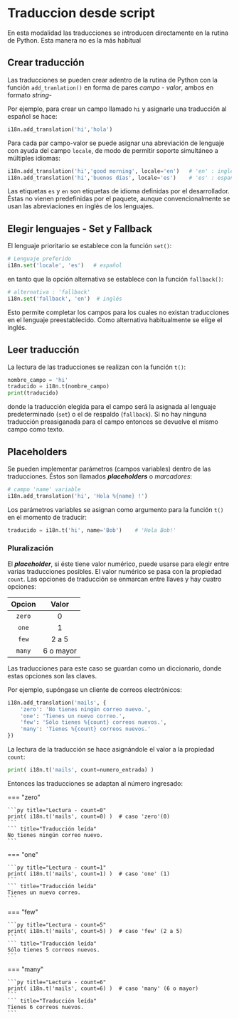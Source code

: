 
# Traduccion desde script

En esta modalidad las traducciones
se introducen directamente en la rutina de Python.
Esta manera no es la más habitual

## Crear traducción

Las traducciones se pueden crear
adentro de la rutina de Python
con la función `add_tranlation()`
en forma de pares *campo - valor*, ambos en formato *string*-

Por ejemplo, para crear un campo llamado `hi`
y asignarle una traducción al español se hace:

```python title="Crear traducción"
i18n.add_translation('hi','hola')
```

Para cada par campo-valor
se puede asignar una abreviación de lenguaje
con ayuda del campo `locale`,
de modo de permitir soporte simultáneo a múltiples idiomas:

```python title="Crear traduccion -  varios idiomas"
i18n.add_translation('hi','good morning', locale='en')   # 'en' : inglés (english) 
i18n.add_translation('hi','buenos días', locale='es')    # 'es' : español
```

Las etiquetas `es` y `en` son etiquetas de idioma
definidas por el desarrollador.
Éstas no vienen predefinidas por el paquete,
aunque convencionalmente se usan las abreviaciones en inglés de los lenguajes. 

## Elegir lenguajes - Set y Fallback

El lenguaje prioritario se establece
con la función `set()`:

```python title="Lenguaje preferido - set"
# Lenguaje preferido
i18n.set('locale', 'es')   # español
```
en tanto que la opción alternativa se establece con la función `fallback()`:

```python title="Lenguaje de respaldo - fallback"
# alternativa : 'fallback'
i18n.set('fallback', 'en')  # inglés
```

Esto permite completar los campos
para los cuales no existan traducciones
en el lenguaje preestablecido.
Como alternativa habitualmente se elige el inglés.


## Leer traducción

La lectura de las traducciones se realizan con la función `t()`:

```python hl_lines="2" title="Leer traducción"
nombre_campo = 'hi'
traducido = i18n.t(nombre_campo)
print(traducido)
```

donde la traducción elegida para el campo
será la asignada al lenguaje predeterminado (`set`)
o el de respaldo (`fallback`).
Si no hay ninguna traducción preasiganada para el campo
entonces se devuelve el mismo campo como texto.

## Placeholders

Se pueden implementar parámetros (campos variables) dentro de las traducciones.
Éstos son llamados ***placeholders*** o *marcadores*:

```python title="placeholders - formato"
# campo 'name' variable 
i18n.add_translation('hi', 'Hola %{name} !')
```

Los parámetros variables se asignan como argumento para la función `t()` en el momento de traducir:

```python title="placeholders - asignación"
traducido = i18n.t('hi', name='Bob')    # 'Hola Bob!'
```

### Pluralización

El ***placeholder***, si éste tiene valor numérico, puede usarse para elegir entre varias traducciones posibles.
El valor numérico se pasa con la propiedad `count`. Las opciones de traducción se enmarcan entre llaves y hay cuatro opciones:

|  Opcion |   Valor   |
|:------:|:-----:|
| `zero` |     0     |
| `one`  | 1         |
| `few`  | 2 a 5     |
| `many` | 6 o mayor |

Las traducciones para este caso se guardan como un diccionario,
donde estas opciones son las claves.

Por ejemplo, supóngase un cliente de correos electrónicos:

```python title="Pluralización - formato"
i18n.add_translation('mails', {
    'zero': 'No tienes ningún correo nuevo.',
    'one': 'Tienes un nuevo correo.',
    'few': 'Sólo tienes %{count} correos nuevos.',
    'many': 'Tienes %{count} correos nuevos.'
})
```
La lectura de la traducción se hace asignándole el valor a la propiedad `count`:

```python title="Pluralización - uso"
print( i18n.t('mails', count=numero_entrada) ) 
```

Entonces las traducciones se adaptan al número ingresado:

=== "zero"

    ```py title="Lectura - count=0"
    print( i18n.t('mails', count=0) )  # caso 'zero'(0)
    ```
    ``` title="Traducción leída"
    No tienes ningún correo nuevo.
    ```

=== "one"

    ```py title="Lectura - count=1"
    print( i18n.t('mails', count=1) )  # caso 'one' (1)
    ```
    ``` title="Traducción leída"
    Tienes un nuevo correo.
    ```


=== "few"

    ```py title="Lectura - count=5"
    print( i18n.t('mails', count=5) )  # caso 'few' (2 a 5)
    ```
    ``` title="Traducción leída"
    Sólo tienes 5 correos nuevos.
    ```

=== "many"

    ```py title="Lectura - count=6"
    print( i18n.t('mails', count=6) )  # caso 'many' (6 o mayor)
    ```
    ``` title="Traducción leída"
    Tienes 6 correos nuevos.
    ```

